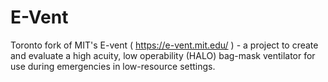 # E-Vent

Toronto fork of MIT's E-vent ( https://e-vent.mit.edu/ ) - a project to create and evaluate a high acuity, low operability (HALO) bag-mask ventilator for use during emergencies in low-resource settings.  
